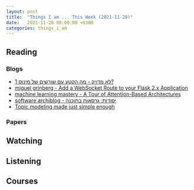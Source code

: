 ```yaml
---
layout: post
title:  "Things I am ... This Week (2021-11-28)"
date:   2021-11-28 00:00:00 +0300
categories: things_i_am
---
```


<!-- # Things I am ... This Week   -->

## Reading

### Blogs

- [לא מדויק - מה הקטע עם שורשים של מינוס 1?][gadiel1]
- [miguel grinberg - Add a WebSocket Route to your Flask 2.x Application][mig1]
- [machine learning mastery - A Tour of Attention-Based Architectures][mlm1]
- [software archiblog - יסודות: גרסאות בתוכנה][ab1]
- [Topic modeling made just simple enough][lda1]

### Papers

## Watching

## Listening

## Courses

[gadiel1]:https://gadial.net/2021/10/31/roots_of_minus_one_product/
[mig1]:https://blog.miguelgrinberg.com/post/add-a-websocket-route-to-your-flask-2-x-application
[mlm1]:https://machinelearningmastery.com/a-tour-of-attention-based-architectures/
[ab1]:https://softwarearchiblog.com/2021/11/יסודות-גרסאות-בתוכנה.html
[lda1]:https://tedunderwood.com/2012/04/07/topic-modeling-made-just-simple-enough/
